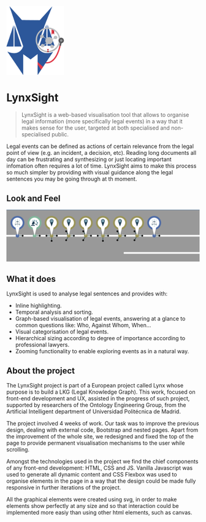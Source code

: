 <img src="/webLKG/img/LogoLynxSight.png" alt="LynxSightLogo" width="150" height="auto"/>

# LynxSight
> LynxSight is a web-based visualisation tool that allows to organise legal information (more specifically legal events) in a way that it makes sense for the user, targeted at both specialised and non-specialised public.

Legal events can be defined as actions of certain relevance from the legal point of view (e.g. an incident, a decision, etc). Reading long documents all day can be frustrating and synthesizing or just locating important infomation often requires a lot of time. LynxSight aims to make this process so much simpler by providing with visual guidance along the legal sentences you may be going through at th moment.

## Look and Feel
![Example Look and Feel](/webLKG/img/Example1_LndF.png)

## What it does
LynxSight is used to analyse legal sentences and provides with:
  - Inline highlighting.
  - Temporal analysis and sorting.
  - Graph-based visualisation of legal events, answering at a glance to common questions like: Who, Against Whom, When...
  - Visual categorisation of legal events.
  - Hierarchical sizing according to degree of importance according to professional lawyers.
  - Zooming functionality to enable exploring events as in a natural way.

## About the project
The LynxSight project is part of a European project called Lynx whose purpose is to build a LKG (Legal Knowledge Graph). This work, focused on front-end development and UX, assisted in the progress of such project, supported by researchers of the Ontology Engineering Group, from the Artificial Intelligent department of Universidad Politécnica de Madrid.

The project involved 4 weeks of work. Our task was to improve the previous design, dealing with external code, Bootstrap and nested pages. Apart from the improvement of the whole site, we redesigned and fixed the top of the page to provide permanent visualisation mechanisms to the user while scrolling.

Amongst the technologies used in the project we find the chief components of any front-end development: HTML, CSS and JS.
Vanilla Javascript was used to generate all dynamic content and CSS Flexbox was used to organise elements in the page in a way that the design could be made fully responsive in further iterations of the project.

All the graphical elements were created using svg, in order to make elements show perfectly at any size and so that interaction could be implemented more easiy than using other html elements, such as canvas.
